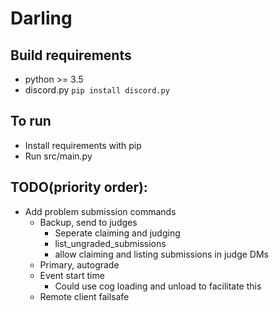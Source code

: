 # Darling


## Build requirements
  - python  >= 3.5
  - discord.py `pip install discord.py`

## To run
  - Install requirements with pip
  - Run src/main.py

## TODO(priority order): 
- Add problem submission commands
  - Backup, send to judges
      - Seperate claiming and judging
      - list_ungraded_submissions
      - allow claiming and listing submissions in judge DMs
  - Primary, autograde
  - Event start time
    - Could use cog loading and unload to facilitate this
  - Remote client failsafe
